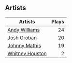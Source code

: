 ## Artists
Artists | Plays 
----- | -----: 
[Andy Williams](/artists/andy-williams-16425) | 24
[Josh Groban](/artists/josh-groban-58260) | 20
[Johnny Mathis](/artists/johnny-mathis-14581) | 19
[Whitney Houston](/artists/whitney-houston-87166) | 2

